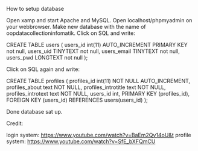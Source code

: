 
How to setup database

Open xamp and start Apache and MySQL.
Open localhost/phpmyadmin on your webbrowser.
Make new database with the name of oopdatacollectioninfomatik.
Click on SQL and write:

CREATE TABLE users (
  users_id int(11) AUTO_INCREMENT PRIMARY KEY not null,
  users_uid TINYTEXT not null,
  users_email TINYTEXT not null,
  users_pwd LONGTEXT not null
);

Click on SQL again and write:

CREATE TABLE profiles (
  profiles_id int(11) NOT NULL AUTO_INCREMENT,
  profiles_about text NOT NULL,
  profiles_introtitle text NOT NULL,
  profiles_introtext text NOT NULL,
  users_id int,
  PRIMARY KEY (profiles_id),
  FOREIGN KEY (users_id) REFERENCES users(users_id)
);

Done database sat up.

Credit:

login system: https://www.youtube.com/watch?v=BaEm2Qv14oU&t
profile system: https://www.youtube.com/watch?v=SfE_bXFQmCU
